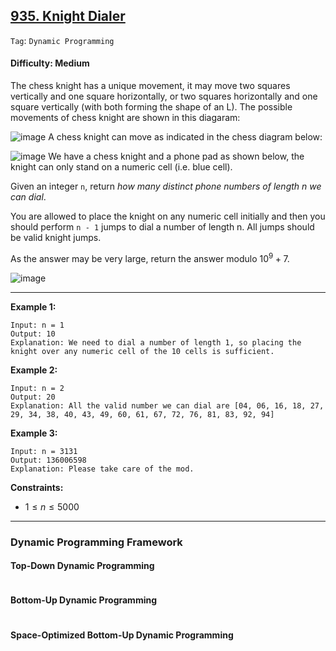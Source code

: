 ## [935. Knight Dialer](https://leetcode.com/problems/knight-dialer)

```Tag```: ```Dynamic Programming```

#### Difficulty: Medium

The chess knight has a unique movement, it may move two squares vertically and one square horizontally, or two squares horizontally and one square vertically (with both forming the shape of an L). The possible movements of chess knight are shown in this diagaram:

![image](https://assets.leetcode.com/uploads/2020/08/18/chess.jpg)
A chess knight can move as indicated in the chess diagram below:

![image](https://assets.leetcode.com/uploads/2020/08/18/phone.jpg)
We have a chess knight and a phone pad as shown below, the knight can only stand on a numeric cell (i.e. blue cell).

Given an integer ```n```, return _how many distinct phone numbers of length n we can dial_.

You are allowed to place the knight on any numeric cell initially and then you should perform ```n - 1``` jumps to dial a number of length n. All jumps should be valid knight jumps.

As the answer may be very large, return the answer modulo $10^9 + 7$.

![image](https://github.com/quananhle/Python/assets/35042430/7db2bb48-fece-4bde-9505-58f10140b019)

---

__Example 1:__
```
Input: n = 1
Output: 10
Explanation: We need to dial a number of length 1, so placing the knight over any numeric cell of the 10 cells is sufficient.
```

__Example 2:__
```
Input: n = 2
Output: 20
Explanation: All the valid number we can dial are [04, 06, 16, 18, 27, 29, 34, 38, 40, 43, 49, 60, 61, 67, 72, 76, 81, 83, 92, 94]
```

__Example 3:__
```
Input: n = 3131
Output: 136006598
Explanation: Please take care of the mod.
```

__Constraints:__

- $1 \le n \le 5000$

---

### Dynamic Programming Framework

#### Top-Down Dynamic Programming

```Python

```

#### Bottom-Up Dynamic Programming

```Python

```

#### Space-Optimized Bottom-Up Dynamic Programming

```Python

```
